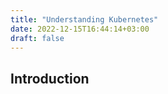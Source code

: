 ```yaml
---
title: "Understanding Kubernetes"
date: 2022-12-15T16:44:14+03:00
draft: false
---
```


## Introduction


